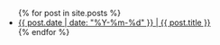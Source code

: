 ---
---
<div id="post">
  <ul>
    {% for post in site.posts %}
    <li><a href="{{ post.url }}">{{ post.date | date: "%Y-%m-%d" }} 
                               | {{ post.title }}</a></li>
    {% endfor %}
  </ul>
</div>
